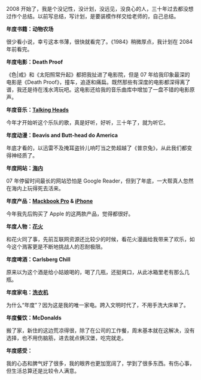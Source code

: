 2008 开始了，我是个没记性，没计划，没远见，没良心的人，三十年过去都没想过作个总结。以前写总结，写计划，是要装模作样交给老师的，自己总结。

**年度书籍：动物农场**

很少看小说，幸亏这本书薄，很快就看完了。《1984》稍微厚点，我计划在 2084 年前看完。

**年度电影：Death Proof**

《色|戒》和《太阳照常升起》都把我扯进了电影院，但是 07 年给我印象最深的电影是《Death Proof》，撞车，追逐和痛扁。既然那些有深度的电影都深得离了谱，我还是待在浅水湾玩吧。这电影还给我的音乐曲库中增加了一盘不错的电影原声。

**年度音乐：[Talking Heads](http://blog.fangming.li/2007/05/music-this-week.html)**

今年才开始听这个乐队的歌，真是好听，好听，三十年了，就为听它。

**年度动漫：Beavis and Butt-head do America**

年底才看的，以迅雷不及掩耳盗铃儿响叮当之势超越了《普京兔》，从此我们都变得神经质了。

**年度网站：[海内](http://hainei.com)**

07 年停留时间最长的网站恐怕是 Google Reader，但到了年底，一大帮真人忽然在海内上玩得死去活来。

**年度产品：[Mackbook Pro](http://blog.fangming.li/2007/05/macbook-pro.html) & [iPhone](http://blog.fangming.li/2007/11/iphone.html)**

今年我先后购买了 Apple 的这两款产品，觉得都很好。

**年度人物：[花火](http://www.imspark.com/blog)**

和花火同了事，先前互联网资源还比较少的时候，看花火漫画给我带来了欢乐，如今这个溅客更是不断地挑战人的忍耐极限。

**年度啤酒：Carlsberg Chill**

原来以为这个酒是给小姑娘喝的，喝了几瓶，还挺爽口，从此冰箱里老有那么几瓶。

**年度家电：[洗衣机](http://twitter.com/lushnis/statuses/151053012)**

为什么“年度”？因为这是我的唯一家电。跨入文明时代了，不用手洗大床单了。

**年度餐饮：McDonalds**

搬了家，新住的这边荒凉得很，除了在公司的工作餐，周末基本就在这解决，没有选择，也不用伤脑筋，进去就点俩汉堡，吃完就走。

**年度感受：**

我的心态和脾气好了很多，我的眼界也更加宽阔了，学到了很多东西。有伤心事，但生活总算还是比较令人满意。